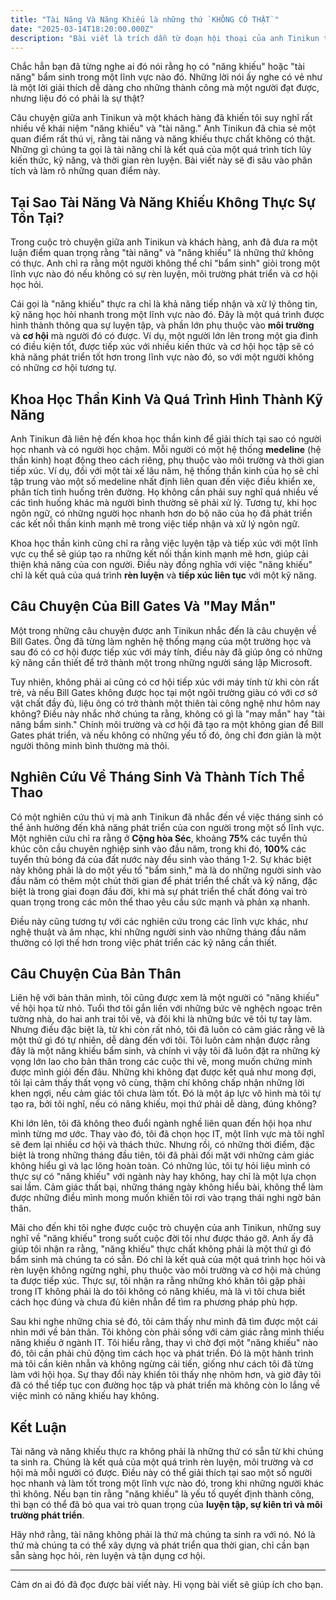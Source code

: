 ```yaml
---
title: "Tài Năng Và Năng Khiếu là những thứ `KHÔNG CÓ THẬT`"
date: "2025-03-14T18:20:00.000Z"
description: "Bài viết là trích dẫn từ đoạn hội thoại của anh Tinikun trên Facebook mà mình xem được. Vì quá tâm đắc về quan điểm của anh nên mình đã viết lại bài viết này dựa trên cuộc nói chuyện của anh."
---
```


Chắc hẳn bạn đã từng nghe ai đó nói rằng họ có "năng khiếu" hoặc "tài năng" bẩm sinh trong một lĩnh vực nào đó. Những lời nói ấy nghe có vẻ như là một lời giải thích dễ dàng cho những thành công mà một người đạt được, nhưng liệu đó có phải là sự thật?

Câu chuyện giữa anh Tinikun và một khách hàng đã khiến tôi suy nghĩ rất nhiều về khái niệm "năng khiếu" và "tài năng." Anh Tinikun đã chia sẻ một quan điểm rất thú vị, rằng tài năng và năng khiếu thực chất không có thật. Những gì chúng ta gọi là tài năng chỉ là kết quả của một quá trình tích lũy kiến thức, kỹ năng, và thời gian rèn luyện. Bài viết này sẽ đi sâu vào phân tích và làm rõ những quan điểm này.

## Tại Sao Tài Năng Và Năng Khiếu Không Thực Sự Tồn Tại?

Trong cuộc trò chuyện giữa anh Tinikun và khách hàng, anh đã đưa ra một luận điểm quan trọng rằng "tài năng" và "năng khiếu" là những thứ không có thực. Anh chỉ ra rằng một người không thể chỉ "bẩm sinh" giỏi trong một lĩnh vực nào đó nếu không có sự rèn luyện, môi trường phát triển và cơ hội học hỏi.

Cái gọi là "năng khiếu" thực ra chỉ là khả năng tiếp nhận và xử lý thông tin, kỹ năng học hỏi nhanh trong một lĩnh vực nào đó. Đây là một quá trình được hình thành thông qua sự luyện tập, và phần lớn phụ thuộc vào **môi trường** và **cơ hội** mà người đó có được. Ví dụ, một người lớn lên trong một gia đình có điều kiện tốt, được tiếp xúc với nhiều kiến thức và cơ hội học tập sẽ có khả năng phát triển tốt hơn trong lĩnh vực nào đó, so với một người không có những cơ hội tương tự.

## Khoa Học Thần Kinh Và Quá Trình Hình Thành Kỹ Năng

Anh Tinikun đã liên hệ đến khoa học thần kinh để giải thích tại sao có người học nhanh và có người học chậm. Mỗi người có một hệ thống **medeline** (hệ thần kinh) hoạt động theo cách riêng, phụ thuộc vào môi trường và thời gian tiếp xúc. Ví dụ, đối với một tài xế lâu năm, hệ thống thần kinh của họ sẽ chỉ tập trung vào một số medeline nhất định liên quan đến việc điều khiển xe, phân tích tình huống trên đường. Họ không cần phải suy nghĩ quá nhiều về các tình huống khác mà người bình thường sẽ phải xử lý. Tương tự, khi học ngôn ngữ, có những người học nhanh hơn do bộ não của họ đã phát triển các kết nối thần kinh mạnh mẽ trong việc tiếp nhận và xử lý ngôn ngữ.

Khoa học thần kinh cũng chỉ ra rằng việc luyện tập và tiếp xúc với một lĩnh vực cụ thể sẽ giúp tạo ra những kết nối thần kinh mạnh mẽ hơn, giúp cải thiện khả năng của con người. Điều này đồng nghĩa với việc "năng khiếu" chỉ là kết quả của quá trình **rèn luyện** và **tiếp xúc liên tục** với một kỹ năng.

## Câu Chuyện Của Bill Gates Và "May Mắn"

Một trong những câu chuyện được anh Tinikun nhắc đến là câu chuyện về Bill Gates. Ông đã từng làm nghẽn hệ thống mạng của một trường học và sau đó có cơ hội được tiếp xúc với máy tính, điều này đã giúp ông có những kỹ năng cần thiết để trở thành một trong những người sáng lập Microsoft.

Tuy nhiên, không phải ai cũng có cơ hội tiếp xúc với máy tính từ khi còn rất trẻ, và nếu Bill Gates không được học tại một ngôi trường giàu có với cơ sở vật chất đầy đủ, liệu ông có trở thành một thiên tài công nghệ như hôm nay không? Điều này nhắc nhở chúng ta rằng, không có gì là "may mắn" hay "tài năng bẩm sinh." Chính môi trường và cơ hội đã tạo ra một không gian để Bill Gates phát triển, và nếu không có những yếu tố đó, ông chỉ đơn giản là một người thông minh bình thường mà thôi.

## Nghiên Cứu Về Tháng Sinh Và Thành Tích Thể Thao

Có một nghiên cứu thú vị mà anh Tinikun đã nhắc đến về việc tháng sinh có thể ảnh hưởng đến khả năng phát triển của con người trong một số lĩnh vực. Một nghiên cứu chỉ ra rằng ở **Cộng hòa Séc**, khoảng **75%** các tuyển thủ khúc côn cầu chuyên nghiệp sinh vào đầu năm, trong khi đó, **100%** các tuyển thủ bóng đá của đất nước này đều sinh vào tháng 1-2. Sự khác biệt này không phải là do một yếu tố "bẩm sinh," mà là do những người sinh vào đầu năm có thêm một chút thời gian để phát triển thể chất và kỹ năng, đặc biệt là trong giai đoạn đầu đời, khi mà sự phát triển thể chất đóng vai trò quan trọng trong các môn thể thao yêu cầu sức mạnh và phản xạ nhanh.

Điều này cũng tương tự với các nghiên cứu trong các lĩnh vực khác, như nghệ thuật và âm nhạc, khi những người sinh vào những tháng đầu năm thường có lợi thế hơn trong việc phát triển các kỹ năng cần thiết.

## Câu Chuyện Của Bản Thân
Liên hệ với bản thân mình, tôi cũng được xem là một người có "năng khiếu" về hội họa từ nhỏ. Tuổi thơ tôi gắn liền với những bức vẽ nghệch ngoạc trên tường nhà, do hai anh trai tôi vẽ, và đôi khi là những bức vẽ tôi tự tay làm. Nhưng điều đặc biệt là, từ khi còn rất nhỏ, tôi đã luôn có cảm giác rằng vẽ là một thứ gì đó tự nhiên, dễ dàng đến với tôi. Tôi luôn cảm nhận được rằng đây là một năng khiếu bẩm sinh, và chính vì vậy tôi đã luôn đặt ra những kỳ vọng lớn lao cho bản thân trong các cuộc thi vẽ, mong muốn chứng minh được mình giỏi đến đâu. Những khi không đạt được kết quả như mong đợi, tôi lại cảm thấy thất vọng vô cùng, thậm chí không chấp nhận những lời khen ngợi, nếu cảm giác tôi chưa làm tốt. Đó là một áp lực vô hình mà tôi tự tạo ra, bởi tôi nghĩ, nếu có năng khiếu, mọi thứ phải dễ dàng, đúng không?

Khi lớn lên, tôi đã không theo đuổi ngành nghề liên quan đến hội họa như mình từng mơ ước. Thay vào đó, tôi đã chọn học IT, một lĩnh vực mà tôi nghĩ sẽ đem lại nhiều cơ hội và thách thức. Nhưng rồi, có những thời điểm, đặc biệt là trong những tháng đầu tiên, tôi đã phải đối mặt với những cảm giác không hiểu gì và lạc lõng hoàn toàn. Có những lúc, tôi tự hỏi liệu mình có thực sự có "năng khiếu" với ngành này hay không, hay chỉ là một lựa chọn sai lầm. Cảm giác thất bại, những tháng ngày không hiểu bài, không thể làm được những điều mình mong muốn khiến tôi rơi vào trạng thái nghi ngờ bản thân.

Mãi cho đến khi tôi nghe được cuộc trò chuyện của anh Tinikun, những suy nghĩ về "năng khiếu" trong suốt cuộc đời tôi như được tháo gỡ. Anh ấy đã giúp tôi nhận ra rằng, "năng khiếu" thực chất không phải là một thứ gì đó bẩm sinh mà chúng ta có sẵn. Đó chỉ là kết quả của một quá trình học hỏi và rèn luyện không ngừng nghỉ, phụ thuộc vào môi trường và cơ hội mà chúng ta được tiếp xúc. Thực sự, tôi nhận ra rằng những khó khăn tôi gặp phải trong IT không phải là do tôi không có năng khiếu, mà là vì tôi chưa biết cách học đúng và chưa đủ kiên nhẫn để tìm ra phương pháp phù hợp. 

Sau khi nghe những chia sẻ đó, tôi cảm thấy như mình đã tìm được một cái nhìn mới về bản thân. Tôi không còn phải sống với cảm giác rằng mình thiếu năng khiếu ở ngành IT. Tôi hiểu rằng, thay vì chờ đợi một "năng khiếu" nào đó, tôi cần phải chủ động tìm cách học và phát triển. Đó là một hành trình mà tôi cần kiên nhẫn và không ngừng cải tiến, giống như cách tôi đã từng làm với hội họa. Sự thay đổi này khiến tôi thấy nhẹ nhõm hơn, và giờ đây tôi đã có thể tiếp tục con đường học tập và phát triển mà không còn lo lắng về việc mình có năng khiếu hay không.

## Kết Luận

Tài năng và năng khiếu thực ra không phải là những thứ có sẵn từ khi chúng ta sinh ra. Chúng là kết quả của một quá trình rèn luyện, môi trường và cơ hội mà mỗi người có được. Điều này có thể giải thích tại sao một số người học nhanh và làm tốt trong một lĩnh vực nào đó, trong khi những người khác thì không. Nếu bạn tin rằng "năng khiếu" là yếu tố quyết định thành công, thì bạn có thể đã bỏ qua vai trò quan trọng của **luyện tập, sự kiên trì và môi trường phát triển**.

Hãy nhớ rằng, tài năng không phải là thứ mà chúng ta sinh ra với nó. Nó là thứ mà chúng ta có thể xây dựng và phát triển qua thời gian, chỉ cần bạn sẵn sàng học hỏi, rèn luyện và tận dụng cơ hội.

--- 
Cảm ơn ai đó đã đọc được bài viết này. Hi vọng bài viết sẽ giúp ích cho bạn.
